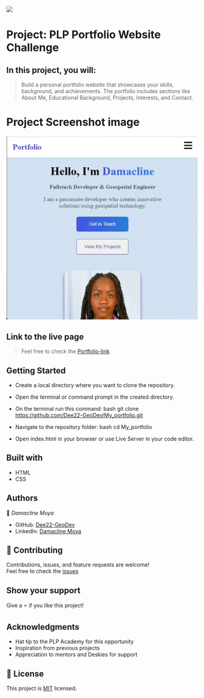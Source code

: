 
![](https://img.shields.io/badge/PLP%20Academy-Portfolio%20Challenge-blueviolet)

# Project: PLP Portfolio Website Challenge

## In this project, you will:

> Build a personal portfolio website that showcases your skills, background, and achievements. The portfolio includes sections like About Me, Educational Background, Projects, Interests, and Contact.

# Project Screenshot image
![](./Images/Portfolio_snippet.jpeg)

## Link to the live page

> Feel free to check the [Portfolio-link](https://magnificent-sunshine-24a3e6.netlify.app/)

## Getting Started

- Create a local directory where you want to clone the repository.

- Open the terminal or command prompt in the created directory.

- On the terminal run this command:
  bash
  git clone https://github.com/Dee22-GeoDev/My_portfolio.git
  

- Navigate to the repository folder:
  bash
  cd My_portfolio
  

- Open index.html in your browser or use Live Server in your code editor.

## Built with

- HTML  
- CSS  

## Authors

👤 *Damacline Moya*

- GitHub: [Dee22-GeoDev](https://github.com/Dee22-GeoDev)  
- LinkedIn: [Damacline Moya](https://www.linkedin.com/in/damacline-moya-77870026b/)

## 🤝 Contributing

Contributions, issues, and feature requests are welcome!  
Feel free to check the [issues](https://github.com/Dee22-GeoDev/My_portfolio/issues)

## Show your support

Give a ⭐️ if you like this project!

## Acknowledgments

- Hat tip to the PLP Academy for this opportunity  
- Inspiration from previous projects  
- Appreciation to mentors and Deskies for support

## 📝 License

This project is [MIT](./LICENSE) licensed.





